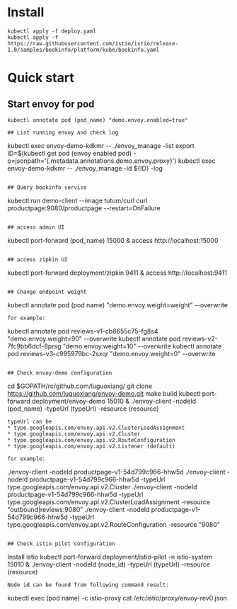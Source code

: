 # Install 
```
kubectl apply -f deploy.yaml
kubectl apply -f https://raw.githubusercontent.com/istio/istio/release-1.0/samples/bookinfo/platform/kube/bookinfo.yaml
```

# Quick start
## Start envoy for pod
```
kubectl annotate pod (pod_name) "demo.envoy.enabled=true"

## List running envoy and check log
```
kubectl exec envoy-demo-kdkmr -- ./envoy_manage -list
export ID=$(kubectl get pod (envoy enabled pod) -o=jsonpath='{.metadata.annotations.demo\.envoy\.proxy}')
kubectl exec envoy-demo-kdkmr -- ./envoy_manage -id ${ID} -log
```

## Query bookinfo service
```
kubectl run demo-client --image tutum/curl curl productpage:9080/productpage --restart=OnFailure
```

## access admin UI
```
kubectl port-forward (pod_name) 15000 &
access http://localhost:15000
```

## access zipkin UI
```
kubectl port-forward deployment/zipkin 9411 &
access http://localhost:9411
```

## Change endpoint weight
```
kubectl annotate pod (pod name) "demo.envoy.weight=weight" --overwrite
```
for example:
```
kubectl annotate pod reviews-v1-cb8655c75-fg8s4 "demo.envoy.weight=90" --overwrite
kubectl annotate pod reviews-v2-7fc9bb6dcf-8prsg "demo.envoy.weight=10" --overwrite
kubectl annotate pod reviews-v3-c995979bc-2sxqr "demo.envoy.weight=0" --overwrite
```

## Check envoy-demo configuration
```
cd $GOPATH/rc/github.com/luguoxiang/
git clone https://github.com/luguoxiang/envoy-demo.git
make build
kubectl port-forward deployment/envoy-demo 15010 &
./envoy-client -nodeId (pod_name) -typeUrl (typeUrl) -resource (resource)
```
typeUrl can be
* type.googleapis.com/envoy.api.v2.ClusterLoadAssignment
* type.googleapis.com/envoy.api.v2.Cluster
* type.googleapis.com/envoy.api.v2.RouteConfiguration
* type.googleapis.com/envoy.api.v2.Listener (default)

for example:
```
./envoy-client -nodeId productpage-v1-54d799c966-hhw5d
./envoy-client -nodeId productpage-v1-54d799c966-hhw5d -typeUrl type.googleapis.com/envoy.api.v2.Cluster
./envoy-client -nodeId productpage-v1-54d799c966-hhw5d -typeUrl type.googleapis.com/envoy.api.v2.ClusterLoadAssignment -resource "outbound|reviews:9080" 
./envoy-client -nodeId productpage-v1-54d799c966-hhw5d -typeUrl type.googleapis.com/envoy.api.v2.RouteConfiguration -resource "9080"
```

## Check istio pilot configuration
```
Install istio
kubectl port-forward deployment/istio-pilot -n istio-system 15010 &
./envoy-client -nodeId (node_id) -typeUrl (typeUrl) -resource (resource)
```
Node id can be found from following command result:
```
kubectl exec (pod name) -c istio-proxy cat /etc/istio/proxy/envoy-rev0.json
```

